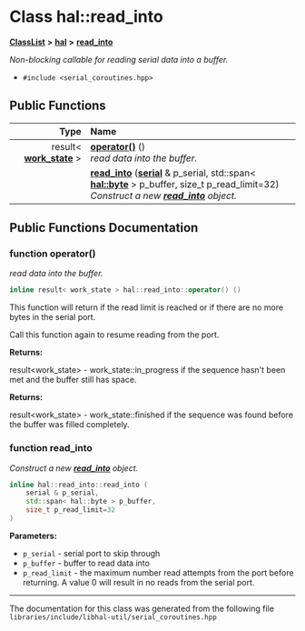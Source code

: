 

# Class hal::read\_into



[**ClassList**](annotated.md) **>** [**hal**](namespacehal.md) **>** [**read\_into**](classhal_1_1read__into.md)



_Non-blocking callable for reading serial data into a buffer._ 

* `#include <serial_coroutines.hpp>`





































## Public Functions

| Type | Name |
| ---: | :--- |
|  result&lt; [**work\_state**](namespacehal.md#enum-work_state) &gt; | [**operator()**](#function-operator()) () <br>_read data into the buffer._  |
|   | [**read\_into**](#function-read_into) ([**serial**](classhal_1_1serial.md) & p\_serial, std::span&lt; [**hal::byte**](namespacehal.md#typedef-byte) &gt; p\_buffer, size\_t p\_read\_limit=32) <br>_Construct a new_ [_**read\_into**_](classhal_1_1read__into.md) _object._ |




























## Public Functions Documentation




### function operator() 

_read data into the buffer._ 
```C++
inline result< work_state > hal::read_into::operator() () 
```



This function will return if the read limit is reached or if there are no more bytes in the serial port.


Call this function again to resume reading from the port.




**Returns:**

result&lt;work\_state&gt; - work\_state::in\_progress if the sequence hasn't been met and the buffer still has space. 




**Returns:**

result&lt;work\_state&gt; - work\_state::finished if the sequence was found before the buffer was filled completely. 





        



### function read\_into 

_Construct a new_ [_**read\_into**_](classhal_1_1read__into.md) _object._
```C++
inline hal::read_into::read_into (
    serial & p_serial,
    std::span< hal::byte > p_buffer,
    size_t p_read_limit=32
) 
```





**Parameters:**


* `p_serial` - serial port to skip through 
* `p_buffer` - buffer to read data into 
* `p_read_limit` - the maximum number read attempts from the port before returning. A value 0 will result in no reads from the serial port. 




        

------------------------------
The documentation for this class was generated from the following file `libraries/include/libhal-util/serial_coroutines.hpp`

